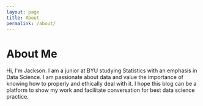 ```yaml
---
layout: page
title: About
permalink: /about/
---
```


# About Me

Hi, I'm Jackson. I am a junior at BYU studying Statistics with an emphasis in Data Science. I am passionate about data and value the importance of knowing how to properly and ethically deal with it. I hope this blog can be a platform to show my work and facilitate conversation for best data science practice.

